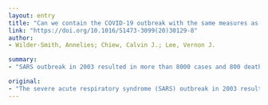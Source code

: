 ```yaml
---
layout: entry
title: "Can we contain the COVID-19 outbreak with the same measures as for SARS?"
link: "https://doi.org/10.1016/S1473-3099(20)30129-8"
author:
- Wilder-Smith, Annelies; Chiew, Calvin J.; Lee, Vernon J.

summary:
- "SARS outbreak in 2003 resulted in more than 8000 cases and 800 deaths. SARS was eventually contained by means of syndromic surveillance, prompt isolation of patients, strict enforcement of quarantine of all contacts. By Feb 28, 2020, more than 80?000 confirmed cases of COVID-19 have been reported with more than 2800 deaths in a matter of 2 months since the outbreak of coronavirus disease 2019."

original:
- "The severe acute respiratory syndrome (SARS) outbreak in 2003 resulted in more than 8000 cases and 800 deaths. SARS was eventually contained by means of syndromic surveillance, prompt isolation of patients, strict enforcement of quarantine of all contacts, and in some areas top-down enforcement of community quarantine. By interrupting all human-to-human transmission, SARS was effectively eradicated. By contrast, by Feb 28, 2020, within a matter of 2 months since the beginning of the outbreak of coronavirus disease 2019 (COVID-19), more than 82?000 confirmed cases of COVID-19 have been reported with more than 2800 deaths. Although there are striking similarities between SARS and COVID-19, the differences in the virus characteristics will ultimately determine whether the same measures for SARS will also be successful for COVID-19. COVID-19 differs from SARS in terms of infectious period, transmissibility, clinical severity, and extent of community spread. Even if traditional public health measures are not able to fully contain the outbreak of COVID-19, they will still be effective in reducing peak incidence and global deaths. Exportations to other countries need not result in rapid large-scale outbreaks, if countries have the political will to rapidly implement countermeasures."
---
```


